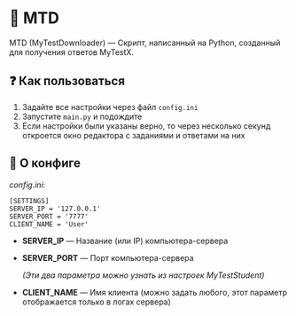 # :space_invader: MTD
MTD (MyTestDownloader) — Скрипт, написанный на Python, созданный для получения ответов MyTestX. 

## 	:question: Как пользоваться
1) Задайте все настройки через файл `config.ini`
2) Запустите `main.py` и подождите
3) Если настройки были указаны верно, то через несколько секунд откроется окно редактора с заданиями и ответами на них

## :toolbox: О конфиге
*config.ini*:
```
[SETTINGS]
SERVER_IP = '127.0.0.1'
SERVER_PORT = '7777'
CLIENT_NAME = 'User'
```

- **SERVER_IP** — Название (или IP) компьютера-сервера
- **SERVER_PORT** — Порт компьютера-сервера

  *(Эти два параметра можно узнать из настроек MyTestStudent)*
- **CLIENT_NAME** — Имя клиента (можно задать любого, этот параметр отображается только в логах сервера)
